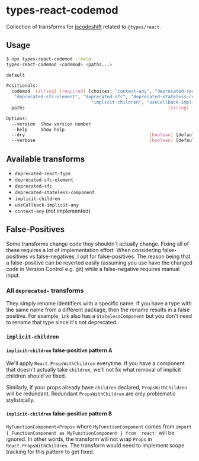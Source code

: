 # types-react-codemod

Collection of transforms for [jscodeshift](https://github.com/facebook/jscodeshift) related to `@types/react`.

## Usage

```bash
$ npx types-react-codemod --help
types-react-codemod <codemod> <paths...>

default

Positionals:
  codemod  [string] [required] [choices: "context-any", "deprecated-react-type",
   "deprecated-sfc-element", "deprecated-sfc", "deprecated-stateless-component",
                                "implicit-children", "useCallback-implicit-any"]
  paths                                                      [string] [required]

Options:
  --version  Show version number                                       [boolean]
  --help     Show help                                                 [boolean]
  --dry                                               [boolean] [default: false]
  --verbose                                           [boolean] [default: false]
```

## Available transforms

- `deprecated-react-type`
- `deprecated-sfc-element`
- `deprecated-sfc`
- `deprecated-stateless-component`
- `implicit-children`
- `useCallback-implicit-any`
- `context-any` (not implemented)

## False-Positives

Some transforms change code they shouldn't actually change.
Fixing all of these requires a lot of implementation effort.
When considering false-positives vs false-negatives, I opt for false-positives.
The reason being that a false-positive can be reverted easily (assuming you use have the changed code in Version Control e.g. git) while a false-negative requires manual input.

### All `deprecated-` transforms

They simply rename identifiers with a specific name.
If you have a type with the same name from a different package, then the rename results in a false positive.
For example, `ink` also has a `StatelessComponent` but you don't need to rename that type since it's not deprecated.

### `implicit-children`

#### `implicit-children` false-positive pattern A

We'll apply `React.PropsWithChildren` everytime.
If you have a component that doesn't actually take `children`, we'll not fix what removal of implicit children should've fixed.

Similarly, if your props already have `children` declared, `PropsWithChildren` will be redundant.
Redundant `PropsWithChildren` are only problematic stylistically.

#### `implicit-children` false-positive pattern B

`MyFunctionComponent<Props>` where `MyFunctionComponent` comes from `import { FunctionComponent as MyFunctionComponent } from 'react'` will be ignored.
In other words, the transform will not wrap `Props` in `React.PropsWithChildren`.
The transform would need to implement scope tracking for this pattern to get fixed.
